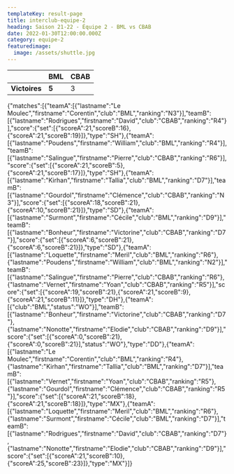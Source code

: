 ```yaml
---
templateKey: result-page
title: interclub-equipe-2
heading: Saison 21-22 - Équipe 2 - BML vs CBAB
date: 2022-01-30T12:00:00.000Z
category: equipe-2
featuredimage:
  image: /assets/shuttle.jpg
---
```

|               | BML   | CBAB |
| ------------- | ----- | --- |
| **Victoires** | **5** | 3   |

<scoreboard>{"matches":[{"teamA":[{"lastname":"Le Moulec","firstname":"Corentin","club":"BML","ranking":"N3"}],"teamB":[{"lastname":"Rodrigues","firstname":"David","club":"CBAB","ranking":"R4"}],"score":{"set":[{"scoreA":21,"scoreB":16},{"scoreA":21,"scoreB":19}]},"type":"SH"},{"teamA":[{"lastname":"Poudens","firstname":"William","club":"BML","ranking":"R4"}],"teamB":[{"lastname":"Salingue","firstname":"Pierre","club":"CBAB","ranking":"R6"}],"score":{"set":[{"scoreA":21,"scoreB":5},{"scoreA":21,"scoreB":17}]},"type":"SH"},{"teamA":[{"lastname":"Kirhan","firstname":"Tallia","club":"BML","ranking":"D7"}],"teamB":[{"lastname":"Gourdol","firstname":"Clémence","club":"CBAB","ranking":"N3"}],"score":{"set":[{"scoreA":18,"scoreB":21},{"scoreA":10,"scoreB":21}]},"type":"SD"},{"teamA":[{"lastname":"Surmont","firstname":"Cécile","club":"BML","ranking":"D9"}],"teamB":[{"lastname":"Bonheur","firstname":"Victorine","club":"CBAB","ranking":"D7"}],"score":{"set":[{"scoreA":6,"scoreB":21},{"scoreA":6,"scoreB":21}]},"type":"SD"},{"teamA":[{"lastname":"Loquette","firstname":"Meril","club":"BML","ranking":"R6"},{"lastname":"Poudens","firstname":"William","club":"BML","ranking":"N2"}],"teamB":[{"lastname":"Salingue","firstname":"Pierre","club":"CBAB","ranking":"R6"},{"lastname":"Vernet","firstname":"Yoan","club":"CBAB","ranking":"R5"}],"score":{"set":[{"scoreA":19,"scoreB":21},{"scoreA":21,"scoreB":9},{"scoreA":21,"scoreB":11}]},"type":"DH"},{"teamA":[{"club":"BML","status":"WO"}],"teamB":[{"lastname":"Bonheur","firstname":"Victorine","club":"CBAB","ranking":"D7"},{"lastname":"Nonotte","firstname":"Elodie","club":"CBAB","ranking":"D9"}],"score":{"set":[{"scoreA":0,"scoreB":21},{"scoreA":0,"scoreB":21}],"status":"WO"},"type":"DD"},{"teamA":[{"lastname":"Le Moulec","firstname":"Corentin","club":"BML","ranking":"R4"},{"lastname":"Kirhan","firstname":"Tallia","club":"BML","ranking":"D7"}],"teamB":[{"lastname":"Vernet","firstname":"Yoan","club":"CBAB","ranking":"R5"},{"lastname":"Gourdol","firstname":"Clémence","club":"CBAB","ranking":"R5"}],"score":{"set":[{"scoreA":21,"scoreB":18},{"scoreA":21,"scoreB":18}]},"type":"MX"},{"teamA":[{"lastname":"Loquette","firstname":"Meril","club":"BML","ranking":"R6"},{"lastname":"Surmont","firstname":"Cécile","club":"BML","ranking":"D7"}],"teamB":[{"lastname":"Rodrigues","firstname":"David","club":"CBAB","ranking":"D7"},{"lastname":"Nonotte","firstname":"Elodie","club":"CBAB","ranking":"D9"}],"score":{"set":[{"scoreA":21,"scoreB":10},{"scoreA":25,"scoreB":23}]},"type":"MX"}]}</scoreboard>